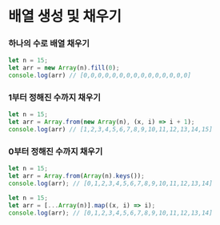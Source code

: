 # 배열 생성 및 채우기

### 하나의 수로 배열 채우기

```javascript
let n = 15;
let arr = new Array(n).fill(0);
console.log(arr) // [0,0,0,0,0,0,0,0,0,0,0,0,0,0,0]
```

### 1부터 정해진 수까지 채우기

```javascript
let n = 15;
let arr = Array.from(new Array(n), (x, i) => i + 1);
console.log(arr) // [1,2,3,4,5,6,7,8,9,10,11,12,13,14,15]
```

### 0부터 정해진 수까지 채우기

```javascript
let n = 15;
let arr = Array.from(Array(n).keys());
console.log(arr); // [0,1,2,3,4,5,6,7,8,9,10,11,12,13,14]
```

```javascript
let n = 15;
let arr = [...Array(n)].map((x, i) => i);
console.log(arr); // [0,1,2,3,4,5,6,7,8,9,10,11,12,13,14]
```
